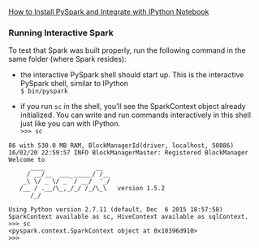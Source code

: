 


[How to Install PySpark and Integrate with IPython Notebook](https://www.dataquest.io/blog/installing-pyspark/)  

### Running Interactive Spark

To test that Spark was built properly, run the following command in the same folder (where Spark resides):

* the interactive PySpark shell should start up. This is the interactive PySpark shell, similar to IPython  
`$ bin/pyspark`  

* if you run `sc` in the shell, you’ll see the SparkContext object already initialized. You can write and run commands interactively in this shell just like you can with IPython.  
`>>> sc` 

```
86 with 530.0 MB RAM, BlockManagerId(driver, localhost, 50886)
16/02/20 22:59:57 INFO BlockManagerMaster: Registered BlockManager
Welcome to
      ____              __
     / __/__  ___ _____/ /__
    _\ \/ _ \/ _ `/ __/  '_/
   /__ / .__/\_,_/_/ /_/\_\   version 1.5.2
      /_/

Using Python version 2.7.11 (default, Dec  6 2015 18:57:58)
SparkContext available as sc, HiveContext available as sqlContext.
>>> sc
<pyspark.context.SparkContext object at 0x10396d910>
>>> 
```
